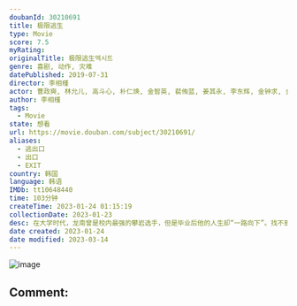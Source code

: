 ```yaml
---
doubanId: 30210691
title: 极限逃生
type: Movie
score: 7.5
myRating: 
originalTitle: 极限逃生엑시트
genre: 喜剧, 动作, 灾难
datePublished: 2019-07-31
director: 李相槿
actor: 曹政奭, 林允儿, 高斗心, 朴仁焕, 金智英, 裴侑蓝, 姜其永, 李东辉, 金钟求, 金姜贤, 吴熙俊, 金嫝勋, 吴侑珍, 李华静, 朴成日, 尹海彬, 李灿俞, 黄孝恩, 金泰律, 裴海善, 金景龙, 李朗瑞
author: 李相槿
tags:
  - Movie
state: 想看
url: https://movie.douban.com/subject/30210691/
aliases:
  - 逃出口
  - 出口
  - EXIT
country: 韩国
language: 韩语
IMDb: tt10648440
time: 103分钟
createTime: 2023-01-24 01:15:19
collectionDate: 2023-01-23
desc: 在大学时代，龙南曾是校内最强的攀岩选手，但是毕业后他的人生却“一路向下”。找不到工作的龙南只能依靠父母接济过活。马上就要到他母亲的七十大寿，龙南坚持要将庆祝仪式放在学妹仪珠工作的酒店中举办。在宴会厅，...
date created: 2023-01-24
date modified: 2023-03-14
---
```


![image](p2559890156.jpg)

Comment:
---
